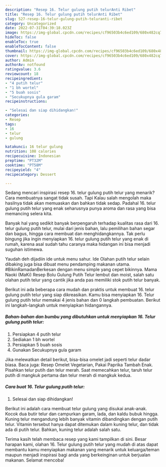 ```yaml
---
description: "Resep 16. Telur gulung putih telurAnti Ribet"
title: "Resep 16. Telur gulung putih telurAnti Ribet"
slug: 527-resep-16-telur-gulung-putih-teluranti-ribet
category: Uncategorized
date: 2022-07-31T04:39:18.023Z
image: https://img-global.cpcdn.com/recipes/cf96503b4c6ed109/680x482cq70/16-telur-gulung-putih-telur-foto-resep-utama.jpg
hideToc: false
enableToc: true
enableTocContent: false
thumbnail: https://img-global.cpcdn.com/recipes/cf96503b4c6ed109/680x482cq70/16-telur-gulung-putih-telur-foto-resep-utama.jpg
cover: https://img-global.cpcdn.com/recipes/cf96503b4c6ed109/680x482cq70/16-telur-gulung-putih-telur-foto-resep-utama.jpg
author: Admin
authorAv: notfound
ratingvalue: 3.6
reviewcount: 18
recipeingredient:
- "4 putih telur"
- "1 bh wortel"
- "5 buah sosis"
- "Secukupnya gula garam"
recipeinstructions:

- "Selesai dan siap dihidangkan!"
categories:
- Resep
tags:
- 16
- telur
- gulung

katakunci: 16 telur gulung 
nutrition: 108 calories
recipecuisine: Indonesian
preptime: "PT32M"
cooktime: "PT58M"
recipeyield: "4"
recipecategory: Dessert

---
```



Sedang mencari inspirasi resep 16. telur gulung putih telur yang menarik? Cara membuatnya sangat tidak susah. Tapi Kalau salah mengolah maka hasilnya tidak akan memuaskan dan bahkan tidak sedap. Padahal 16. telur gulung putih telur yang enak seharusnya punya aroma dan rasa yang bisa memancing selera kita.


Banyak hal yang sedikit banyak berpengaruh terhadap kualitas rasa dari 16. telur gulung putih telur, mulai dari jenis bahan, lalu pemilihan bahan segar dan bagus, hingga cara membuat dan menghidangkannya. Tak perlu bingung jika ingin menyiapkan 16. telur gulung putih telur yang enak di rumah, karena asal sudah tahu caranya maka hidangan ini bisa menjadi suguhan istimewa.

Yaudah deh dijadiin ide untuk menu sahur. Ide Olahan putih telur selain dibaking juga bisa dibuat menu pendamping makanan utama. #BikinRamadanBerkesan dengan menu simple yang cepet bikinnya. Mama Naoki (MaKi) Resep Bolu Gulung Putih Telur lembut dan moist, salah satu olahan putih telur yang cantik jika anda pas memiliki stok putih telur banyak.


Berikut ini ada beberapa cara mudah dan praktis untuk membuat 16. telur gulung putih telur yang siap dikreasikan. Kamu bisa menyiapkan 16. Telur gulung putih telur memakai 4 jenis bahan dan 0 langkah pembuatan. Berikut ini langkah-langkah untuk menyiapkan hidangannya.

<!--inarticleads1-->

##### Bahan-bahan dan bumbu yang dibutuhkan untuk menyiapkan 16. Telur gulung putih telur:

1. Persiapkan 4 putih telur
1. Sediakan 1 bh wortel
1. Persiapkan 5 buah sosis
1. Gunakan Secukupnya gula garam


Jika melewatkan detail berikut, bisa-bisa omelet jadi seperti telur dadar biasa. Baca juga: Resep Omelet Vegetarian, Pakai Paprika Tambah Enak. Pisahkan telur putih dan telur merah. Saat memecahkan telur, taruh telur putih di mangkuk pertama dan telur merah di mangkuk kedua. 

<!--inarticleads2-->

##### Cara buat 16. Telur gulung putih telur:


1. Selesai dan siap dihidangkan!

Berikut ini adalah cara membuat telur gulung yang disukai anak-anak. Kocok dua butir telur dan campurkan garam, lada, dan kaldu bubuk hingga. Kuning telur mengandung lebih banyak vitamin dibandingkan dengan putih telur. Vitamin tersebut hanya dapat ditemukan dalam kuning telur, dan tidak ada di putih telur. Bahkan, kuning telur adalah salah satu. 

Terima kasih telah membaca resep yang kami tampilkan di sini. Besar harapan kami, olahan 16. Telur gulung putih telur yang mudah di atas dapat membantu kamu menyiapkan makanan yang menarik untuk keluarga/teman maupun menjadi inspirasi bagi anda yang berkeinginan untuk berjualan makanan. Selamat mencoba!
